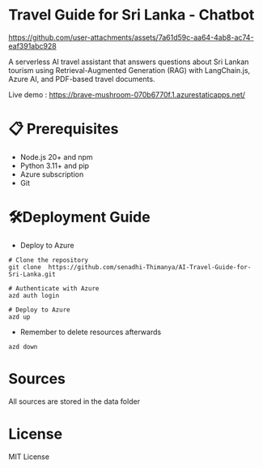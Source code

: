 # Travel Guide for Sri Lanka - Chatbot

https://github.com/user-attachments/assets/7a61d59c-aa64-4ab8-ac74-eaf391abc928

A serverless AI travel assistant that answers questions about Sri Lankan tourism using Retrieval-Augmented Generation (RAG) with LangChain.js, Azure AI, and PDF-based travel documents.

Live demo : https://brave-mushroom-070b6770f.1.azurestaticapps.net/

# 📋 Prerequisites

- Node.js 20+ and npm
- Python 3.11+ and pip
- Azure subscription
- Git

# 🛠️Deployment Guide

- Deploy to Azure
```
# Clone the repository
git clone  https://github.com/senadhi-Thimanya/AI-Travel-Guide-for-Sri-Lanka.git

# Authenticate with Azure
azd auth login

# Deploy to Azure
azd up
```
- Remember to delete resources afterwards
```
azd down
```

# Sources

All sources are stored in the data folder

# License

MIT License
